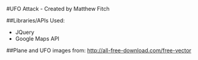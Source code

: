 #UFO Attack - Created by Matthew Fitch

##Libraries/APIs Used:
*	JQuery
*	Google Maps API

##Plane and UFO images from:
	http://all-free-download.com/free-vector